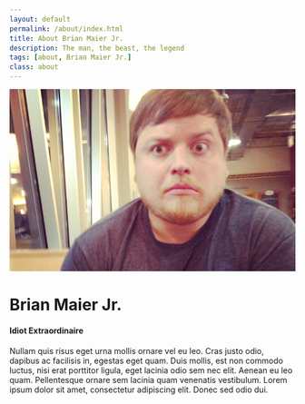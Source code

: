 ```yaml
---
layout: default
permalink: /about/index.html
title: About Brian Maier Jr.
description: The man, the beast, the legend
tags: [about, Brian Maier Jr.]
class: about
---
```



![Beautiful eh?](/assets/img/me.jpg)
# Brian Maier Jr.
#### Idiot Extraordinaire

Nullam quis risus eget urna mollis ornare vel eu leo. Cras justo odio, dapibus ac facilisis in, egestas eget quam. Duis mollis, est non commodo luctus, nisi erat porttitor ligula, eget lacinia odio sem nec elit. Aenean eu leo quam. Pellentesque ornare sem lacinia quam venenatis vestibulum. Lorem ipsum dolor sit amet, consectetur adipiscing elit. Donec sed odio dui.

<div class="social">
	<a href="/"><span class="icon-linkedin"></span></a>
	<a href="/"><span class="icon-twitter"></span></a>
	<a href="/"><span class="icon-github"></span></a>
	<a href="/"><span class="icon-dribbble"></span></a>
</div>


